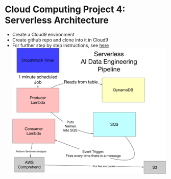 # Cloud Computing Project 4: Serverless Architecture
* Create a Cloud9 environment
* Create github repo and clone into it in Cloud9
* For further step by step instructions, see [here](https://github.com/noahgift/awslambda/blob/master/beginners_guide_aws_lambda.ipynb)
![alt text](https://github.com/mhakas/lambdaProject4/blob/master/68747470733a2f2f757365722d696d616765732e67697468756275736572636f6e74656e742e636f6d2f35383739322f35353335343438332d62616537616638302d353437612d313165392d393930392d6135363231323531303635622e706e67.png)
